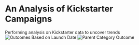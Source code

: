 # An Analysis of Kickstarter Campaigns
Performing analysis on Kickstarter data to uncover trends
![Outcomes Based on Launch Date](https://user-images.githubusercontent.com/113380751/207934154-08171bbd-c2b2-45a2-ac2b-e0280730ebcf.png)
![Parent Category Outcome](https://user-images.githubusercontent.com/113380751/207934163-edb765f0-3139-49a8-b9ae-e9e93b2b9c66.png)
